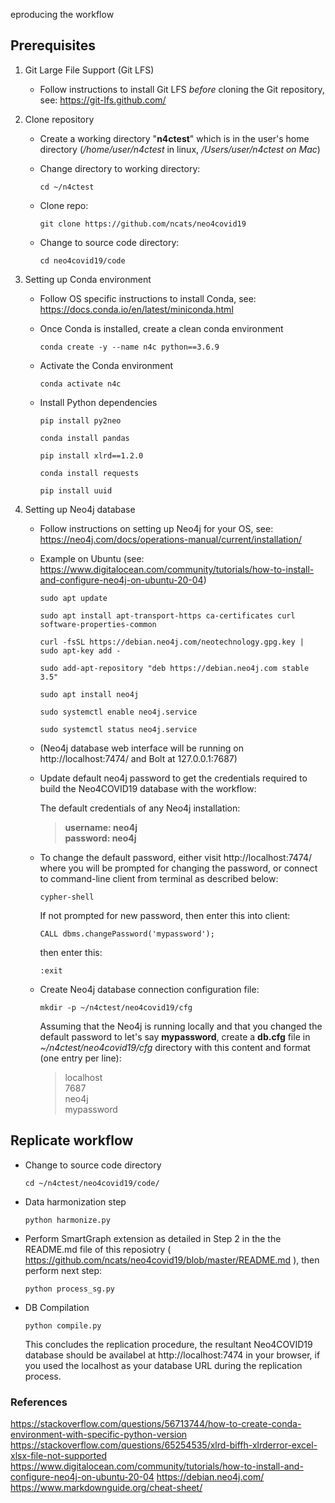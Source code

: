 eproducing the workflow


## Prerequisites



1. Git Large File Support (Git LFS)


	- Follow instructions to install Git LFS *before* cloning the Git repository, see: https://git-lfs.github.com/






2. Clone repository

	- Create a working directory "**n4ctest**" which is in the user's home directory 
	(*/home/user/n4ctest* in linux, */Users/user/n4ctest on Mac*)

	- Change directory to working directory:

		`cd ~/n4ctest`


	- Clone repo:


		`git clone https://github.com/ncats/neo4covid19`

	- Change to source code directory:

		`cd neo4covid19/code`






3. Setting up Conda environment

	- Follow OS specific instructions to install Conda, see: https://docs.conda.io/en/latest/miniconda.html

	- Once Conda is installed, create a clean conda environment

		`conda create -y --name n4c python==3.6.9`

	- Activate the Conda environment

		`conda activate n4c`

	- Install Python dependencies

		`pip install py2neo`
		<BR>
	
		`conda install pandas`
		<BR>
		
		`pip install xlrd==1.2.0`
		<BR>
		
		`conda install requests`
		<BR>
		
		`pip install uuid`
		<BR>



4. Setting up Neo4j database

	- Follow instructions on setting up Neo4j for your OS, see: https://neo4j.com/docs/operations-manual/current/installation/

	- Example on Ubuntu (see: https://www.digitalocean.com/community/tutorials/how-to-install-and-configure-neo4j-on-ubuntu-20-04)

		`sudo apt update`
		<BR>

		`sudo apt install apt-transport-https ca-certificates curl software-properties-common`
		<BR>

		`curl -fsSL https://debian.neo4j.com/neotechnology.gpg.key | sudo apt-key add -`
		<BR>

		`sudo add-apt-repository "deb https://debian.neo4j.com stable 3.5"`
		<BR>

		`sudo apt install neo4j`
		<BR>

		`sudo systemctl enable neo4j.service`
		<BR>

		`sudo systemctl status neo4j.service`


	- (Neo4j database web interface will be running on http://localhost:7474/ and Bolt at 127.0.0.1:7687)


	- Update default neo4j password to get the credentials required to build the Neo4COVID19 database with the workflow:

		The default credentials of any Neo4j installation:
		> **username: neo4j**<BR>**password: neo4j**

	- To change the default password, either visit http://localhost:7474/ where you will be prompted for changing the password, or connect to command-line client from terminal as described below:


		`cypher-shell`

		If not prompted for new password, then enter this into client:


		`CALL dbms.changePassword('mypassword');`

		then enter this:

		`:exit`

		


	- Create Neo4j database connection configuration file:

		`mkdir -p ~/n4ctest/neo4covid19/cfg`

		Assuming that the Neo4j is running locally and that you changed the default password to let's say **mypassword**, create a **db.cfg** file in *~/n4ctest/neo4covid19/cfg* directory with this content and format (one entry per line):


		>localhost<BR>7687<BR>neo4j<BR>mypassword



## Replicate workflow


- Change to source code directory

	`cd ~/n4ctest/neo4covid19/code/`

- Data harmonization step

	`python harmonize.py`

- Perform SmartGraph extension as detailed in Step 2 in the the README.md file of this reposiotry ( https://github.com/ncats/neo4covid19/blob/master/README.md ), then perform next step:

	`python process_sg.py`

- DB Compilation

	`python compile.py`

	This concludes the replication procedure, the resultant Neo4COVID19 database should be availabel at http://localhost:7474 in your browser, if you used the localhost as your database URL during the replication process.

### References
https://stackoverflow.com/questions/56713744/how-to-create-conda-environment-with-specific-python-version
https://stackoverflow.com/questions/65254535/xlrd-biffh-xlrderror-excel-xlsx-file-not-supported
https://www.digitalocean.com/community/tutorials/how-to-install-and-configure-neo4j-on-ubuntu-20-04
https://debian.neo4j.com/
https://www.markdownguide.org/cheat-sheet/

